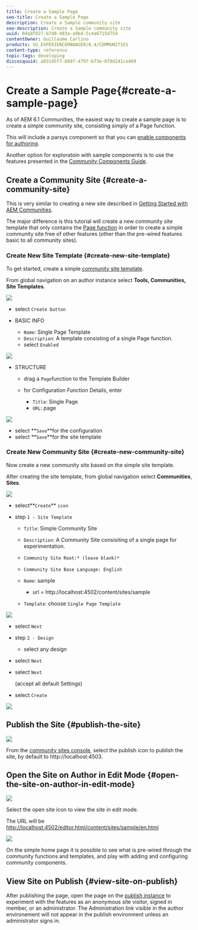 ```yaml
---
title: Create a Sample Page
seo-title: Create a Sample Page
description: Create a Sample community site
seo-description: Create a Sample community site
uuid: 04a8f027-b7d8-493a-a9bd-5c4a6715d754
contentOwner: Guillaume Carlino
products: SG_EXPERIENCEMANAGER/6.4/COMMUNITIES
content-type: reference
topic-tags: developing
discoiquuid: a03145f7-6697-4797-b73e-6f8d241ce469
---
```


# Create a Sample Page{#create-a-sample-page}

As of AEM 6.1 Communities, the easiest way to create a sample page is to create a simple community site, consisting simply of a Page function.

This will include a parsys component so that you can [enable components for authoring](/help/communities/basics.md#accessing-communities-components).

Another option for exploratoin with sample components is to use the features presented in the [Community Components Guide](/help/communities/components-guide.md).

## Create a Community Site {#create-a-community-site}

This is very similar to creating a new site described in [Getting Started with AEM Communities](/help/communities/getting-started.md).

The major difference is this tutorial will create a new community site template that only contains the [Page function](/help/communities/functions.md#page-function) in order to create a simple community site free of other features (other than the pre-wired features basic to all community sites).

### Create New Site Template {#create-new-site-template}

To get started, create a simple [community site template](/help/communities/sites.md).

From global navigation on an author instance select **Tools, Communities, Site Templates**.

![](assets/chlimage_1-82.png)

* select `Create button`
* BASIC INFO

    * `Name`: Single Page Template
    * `Description`: A template consisting of a single Page function.
    * select `Enabled`

![](assets/chlimage_1-83.png)

* STRUCTURE

    * drag a `Page`function to the Template Builder
    * for Configuration Function Details, enter

        * `Title`: Single Page
        * `URL`: page

![](assets/chlimage_1-84.png)

* select **`Save`**for the configuration
* select **`Save`**for the site template

### Create New Community Site {#create-new-community-site}

Now create a new community site based on the simple site template.

After creating the site template, from global navigation select **Communities**, **Sites**.

![](assets/chlimage_1-85.png)

* select**`Create`** `icon`

* step `1 - Site Template`

    * `Title`: Simple Community Site
    * `Description`: A Community Site consisiting of a single page for experimentation.
    * `Community Site Root:* (leave blank)*`
    * `Community Site Base Language: English`
    * `Name`: sample

        * url = http://localhost:4502/content/sites/sample

    * `Template`: choose `Single Page Template`

![](assets/chlimage_1-86.png)

* select `Next`
* step `2 - Design`

    * select any design

* select `Next`
* select `Next`  

  (accept all default Settings)

* select `Create`

![](assets/chlimage_1-87.png)

## Publish the Site {#publish-the-site}

![](assets/chlimage_1-88.png)

From the [community sites console](/help/communities/sites-console.md), select the publish icon to publish the site, by default to http://localhost:4503.

## Open the Site on Author in Edit Mode {#open-the-site-on-author-in-edit-mode}

![](assets/chlimage_1-89.png)

Select the open site icon to view the site in edit mode.

The URL will be [http://localhost:4502/editor.html/content/sites/sample/en.html](http://localhost:4502/editor.html/content/sites/sample/en.html)

![](assets/chlimage_1-90.png)

On the simple home page it is possible to see what is pre-wired through the community functions and templates, and play with adding and configuring community components.

## View Site on Publish {#view-site-on-publish}

After publishing the page, open the page on the [publish instance](http://localhost:4503/content/sites/sample/en.html) to experiment with the features as an anonymous site visitor, signed in member, or an administrator. The Administration link visible in the author environement will not appear in the publish environment unless an administrator signs in.
